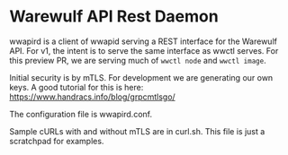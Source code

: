 # Warewulf API Rest Daemon

wwapird is a client of wwapid serving a REST interface for the Warewulf API. For v1, the intent is to serve the same interface as wwctl serves. For this preview PR, we are serving much of ```wwctl node``` and ```wwctl image```.

Initial security is by mTLS. For development we are generating our own keys. A good tutorial for this is here: https://www.handracs.info/blog/grpcmtlsgo/

The configuration file is wwapird.conf.

Sample cURLs with and without mTLS are in curl.sh. This file is just a scratchpad for examples.
